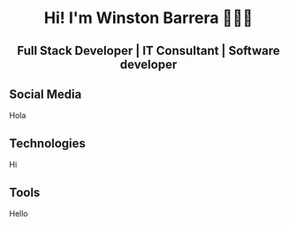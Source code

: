 <h1 align="center">Hi! I'm Winston Barrera 👨🏻‍💻</h1>
<h2 align="center">Full Stack Developer | IT Consultant | Software developer</h2>

## Social Media
Hola
## Technologies
Hi
## Tools
Hello
